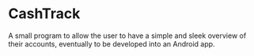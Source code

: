 CashTrack
=========

A small program to allow the user to have a simple and sleek overview of their accounts, eventually to be developed into an Android app.

